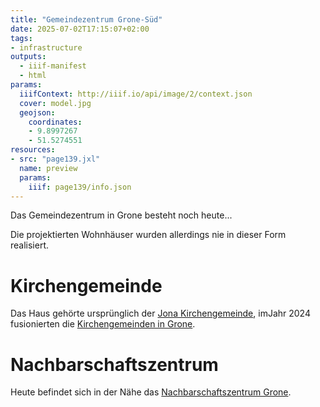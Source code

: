 ```yaml
---
title: "Gemeindezentrum Grone-Süd"
date: 2025-07-02T17:15:07+02:00
tags:
- infrastructure
outputs:
  - iiif-manifest
  - html
params:
  iiifContext: http://iiif.io/api/image/2/context.json
  cover: model.jpg
  geojson:
    coordinates:
    - 9.8997267
    - 51.5274551
resources:
- src: "page139.jxl"
  name: preview
  params:
    iiif: page139/info.json
---
```


Das Gemeindezentrum in Grone besteht noch heute...
<!--more-->

Die projektierten Wohnhäuser wurden allerdings nie in dieser Form realisiert.

# Kirchengemeinde

Das Haus gehörte ursprünglich der [Jona Kirchengemeinde](https://jona.wir-e.de/aktuelles), imJahr 2024 fusionierten die [Kirchengemeinden in Grone](https://kg-grone.wir-e.de/orte).

# Nachbarschaftszentrum

Heute befindet sich in der Nähe das [Nachbarschaftszentrum Grone](https://www.nachbarschaftszentrum-grone.de/index.html).
